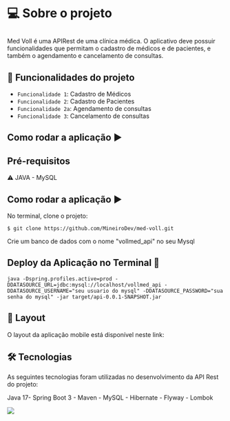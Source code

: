 # <p align="justify">💻 Sobre o projeto</p>
Med Voll é uma APIRest de uma clínica médica. O aplicativo deve possuir funcionalidades que permitam o cadastro de médicos e de pacientes, e também o agendamento e cancelamento de consultas.


## :hammer: Funcionalidades do projeto

- `Funcionalidade 1`: Cadastro de Médicos
- `Funcionalidade 2`: Cadastro de Pacientes
- `Funcionalidade 2a`: Agendamento de consultas
- `Funcionalidade 3`: Cancelamento de consultas

## Como rodar a aplicação :arrow_forward:

## Pré-requisitos

:warning: JAVA - MySQL

## Como rodar a aplicação :arrow_forward:

No terminal, clone o projeto:
```
$ git clone https://github.com/MineiroDev/med-voll.git
```
Crie um banco de dados com o nome "vollmed_api" no seu Mysql

## Deploy da Aplicação no Terminal :dash:

```java -Dspring.profiles.active=prod -DDATASOURCE_URL=jdbc:mysql://localhost/vollmed_api -DDATASOURCE_USERNAME="seu usuario do mysql" -DDATASOURCE_PASSWORD="sua senha do mysql" -jar target/api-0.0.1-SNAPSHOT.jar```

## 🎨 Layout
O layout da aplicação mobile está disponível neste link: 

## 🛠 Tecnologias
As seguintes tecnologias foram utilizadas no desenvolvimento da API Rest do projeto:

Java 17- Spring Boot 3 - Maven - MySQL - Hibernate - Flyway - Lombok


<img src="http://img.shields.io/static/v1?label=License&message=MIT&color=green&style=for-the-badge"/>
